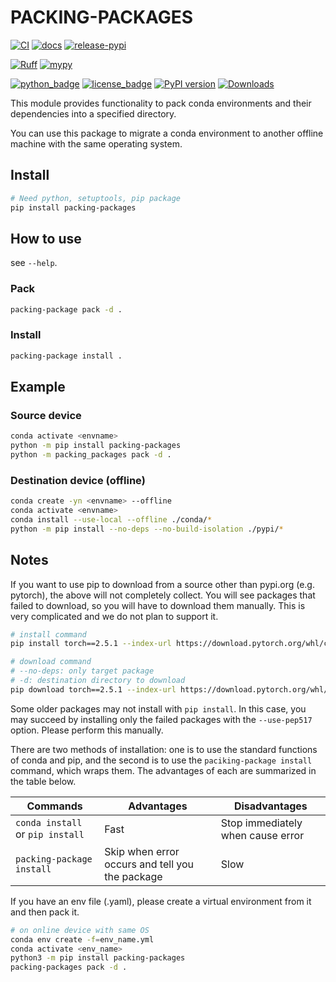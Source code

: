 # PACKING-PACKAGES

[![CI](https://github.com/yu9824/packing-packages/actions/workflows/CI.yml/badge.svg)](https://github.com/yu9824/packing-packages/actions/workflows/CI.yml)
[![docs](https://github.com/yu9824/packing-packages/actions/workflows/docs.yml/badge.svg)](https://github.com/yu9824/packing-packages/actions/workflows/docs.yml)
[![release-pypi](https://github.com/yu9824/packing-packages/actions/workflows/release-pypi.yml/badge.svg)](https://github.com/yu9824/packing-packages/actions/workflows/release-pypi.yml)

[![Ruff](https://img.shields.io/endpoint?url=https://raw.githubusercontent.com/astral-sh/ruff/main/assets/badge/v2.json)](https://github.com/astral-sh/ruff)
[![mypy](https://www.mypy-lang.org/static/mypy_badge.svg)](https://github.com/python/mypy)

[![python_badge](https://img.shields.io/pypi/pyversions/packing-packages)](https://pypi.org/project/packing-packages/)
[![license_badge](https://img.shields.io/pypi/l/packing-packages)](https://pypi.org/project/packing-packages/)
[![PyPI version](https://badge.fury.io/py/packing-packages.svg)](https://pypi.org/project/packing-packages/)
[![Downloads](https://static.pepy.tech/badge/packing-packages)](https://pepy.tech/project/packing-packages)

<!-- [![Conda Version](https://img.shields.io/conda/vn/conda-forge/packing-packages.svg)](https://anaconda.org/conda-forge/packing-packages)
[![Conda Platforms](https://img.shields.io/conda/pn/conda-forge/packing-packages.svg)](https://anaconda.org/conda-forge/packing-packages) -->

This module provides functionality to pack conda environments and their dependencies into a specified directory.

You can use this package to migrate a conda environment to another offline machine with the same operating system.


## Install

```bash
# Need python, setuptools, pip package
pip install packing-packages

```

## How to use

see `--help`.

### Pack

```bash
packing-package pack -d .

```

### Install

```bash
packing-package install .

```

## Example

### Source device

```bash
conda activate <envname>
python -m pip install packing-packages
python -m packing_packages pack -d .

```

### Destination device (offline)

```bash
conda create -yn <envname> --offline
conda activate <envname>
conda install --use-local --offline ./conda/*
python -m pip install --no-deps --no-build-isolation ./pypi/*

```

## Notes

If you want to use pip to download from a source other than pypi.org (e.g. pytorch), the above will not completely collect. You will see packages that failed to download, so you will have to download them manually.
This is very complicated and we do not plan to support it.

```bash
# install command
pip install torch==2.5.1 --index-url https://download.pytorch.org/whl/cu124

# download command
# --no-deps: only target package
# -d: destination directory to download
pip download torch==2.5.1 --index-url https://download.pytorch.org/whl/cu124 --no-deps -d .
```

Some older packages may not install with `pip install`. In this case, you may succeed by installing only the failed packages with the `--use-pep517` option.
Please perform this manually.

There are two methods of installation: one is to use the standard functions of conda and pip, and the second is to use the `paciking-package install` command, which wraps them. The advantages of each are summarized in the table below.


| Commands                          | Advantages                                      | Disadvantages                     |
| --------------------------------- | ----------------------------------------------- | --------------------------------- |
| `conda install`  or `pip install` | Fast                                            | Stop immediately when cause error |
| `packing-package install`         | Skip when error occurs and tell you the package | Slow                              |


If you have an env file (.yaml), please create a virtual environment from it and then pack it.

```bash
# on online device with same OS
conda env create -f=env_name.yml
conda activate <env_name>
python3 -m pip install packing-packages
packing-packages pack -d .
```
